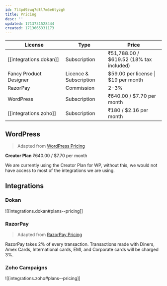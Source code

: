 ```yaml
---
id: 7l4pd9zwq7dtl7m6e6tyzgh
title: Pricing
desc: ''
updated: 1713731528444
created: 1713665331173
---
```


| License                | Type                   | Price                                   |
|------------------------|------------------------|-----------------------------------------|
| [[integrations.dokan]] | Subscription           | ₹51,788.00 / $619.52 (18% tax included) |
| Fancy Product Designer | Licence & Subscription | $59.00 per license \| $19 per month     |
| RazorPay               | Commission             | 2-3%                                    |
| WordPress              | Subscription           | ₹640.00 / $7.70 per month               |
| [[integrations.zoho]]  | Subscription           | ₹180 / $2.16 per month                  |

## WordPress

> Adapted from [WordPress Pricing](https://wordpress.com/pricing/)

**Creator Plan** ₹640.00 / $7.70 per month

We are currently using the Creator Plan for WP, without this, we would not have access to most of the integrations we are using.

## Integrations

### Dokan

![[integrations.dokan#plans--pricing]]

### RazorPay

> Adapted from [RazorPay Pricing](https://razorpay.com/pricing/)

RazorPay takes 2% of every transaction. Transactions made with Diners, Amex Cards, International cards, EMI, and Corporate cards will be charged 3%.

### Zoho Campaigns

![[integrations.zoho#plans--pricing]]
